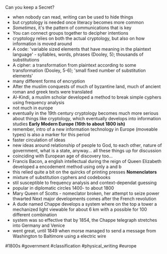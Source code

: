 Can you keep a Secret?
- when nobody can read, writing can be used to hide things 
- but cryptology is needed once literacy becomes more common 
- *Sometimes*, it's the pattern of communications that is key
- You can connect groups together to decipher intentions 
- cryptology relies on both the actual cryptology, but also on how information is moved around 
- A code: 'variable sized elements that have meaning in the plaintext language' - syllables, words, phrases (Dooley, 5); thousands of substitutions
- A cipher: a transformation from plaintext according to some transformation (Dooley, 5-6); 'small fixed number of substitution elements'
- many different forms of encryption
- After the muslim conquests of much of byzantine land, much of ancient roman and greek texts were translated 
- Al-Kindi, a muslim scholar developed a method to break simple cyphers using frequency analysis
- not much in europe 
- eventually in the 19th century cryptology becomes much more serious about things like cryptology, which eventually develops into information studies 
**Early Modern Europe (16th to about 1800 ish)**
- remember, intro of a new information technology in Europe (moveable types) is also a marker for this period 
- faster circulation of ideas
- new ideas around relationship of people to God, to each other, nature of government, what is a state, anyway... all these things up for discussion 
- coinciding with European age of discovery too...
- Francis Bacon, a english intellectual during the reign of Queen Elizabeth developed a encodement method using only a and b 
- this relied quite a bit on the quircks of printing presses
**Nomenclators**
- mixture of substitution cyphers and codebooks
- stil susceptible to frequency analysis and context-dependat guessing
- popular in diplomatic circles 1400- to about 1800
- Mary Queen of Scotts - nomeclator broken, her attempt to seize power thwarted
Next major developments comes after the French revolution 
- A dude named Chappe develops a system where on the top a tower a mechanized light viewable for about 6 km with a possible for 100 different combination 
- system was so effective that by 1854, the Chappe telegraph stretches into Germany and Venice
- went great, until 1849 when morse managed to send a message from Washington to Baltimore using a electric wire

#1800s 
#government 
#classification 
#physical_writing 
#europe